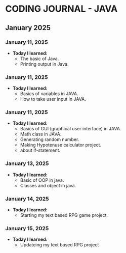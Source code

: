 # CODING JOURNAL - JAVA

## January 2025
### January 11, 2025
- **Today I learned:** 
  - The basic of Java.
  - Printing output in Java.

### January 11, 2025
- **Today I learned:** 
  - Basics of variables in JAVA.
  - How to take user input in JAVA.

### January 11, 2025
- **Today I learned:** 
  - Basics of GUI (graphical user interface) in JAVA.
  - Math class in JAVA.
  - Generating random number.
  - Making Hypotenuse calculator project.
  - about if-statement.

### January 13, 2025
- **Today I learned:** 
  - Basic of OOP in java.
  - Classes and object in java.

### January 14, 2025
- **Today I learned:** 
  - Starting my text based RPG game project.

### January 15, 2025
- **Today I learned:** 
  - Updateing my text based RPG project